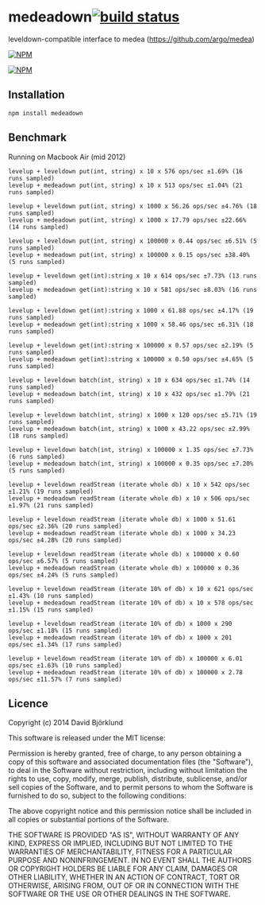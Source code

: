 # medeadown[![build status](https://secure.travis-ci.org/kesla/medeadown.svg)](http://travis-ci.org/kesla/medeadown)

leveldown-compatible interface to medea (https://github.com/argo/medea)

[![NPM](https://nodei.co/npm/medeadown.png?downloads&stars)](https://nodei.co/npm/medeadown/)

[![NPM](https://nodei.co/npm-dl/medeadown.png)](https://nodei.co/npm/medeadown/)

## Installation

```
npm install medeadown
```

## Benchmark

Running on Macbook Air (mid 2012)

```
levelup + leveldown put(int, string) x 10 x 576 ops/sec ±1.69% (16 runs sampled)
levelup + medeadown put(int, string) x 10 x 513 ops/sec ±1.04% (21 runs sampled)

levelup + leveldown put(int, string) x 1000 x 56.26 ops/sec ±4.76% (18 runs sampled)
levelup + medeadown put(int, string) x 1000 x 17.79 ops/sec ±22.66% (14 runs sampled)

levelup + leveldown put(int, string) x 100000 x 0.44 ops/sec ±6.51% (5 runs sampled)
levelup + medeadown put(int, string) x 100000 x 0.15 ops/sec ±38.40% (5 runs sampled)

levelup + leveldown get(int):string x 10 x 614 ops/sec ±7.73% (13 runs sampled)
levelup + medeadown get(int):string x 10 x 581 ops/sec ±8.03% (16 runs sampled)

levelup + leveldown get(int):string x 1000 x 61.88 ops/sec ±4.17% (19 runs sampled)
levelup + medeadown get(int):string x 1000 x 58.46 ops/sec ±6.31% (18 runs sampled)

levelup + leveldown get(int):string x 100000 x 0.57 ops/sec ±2.19% (5 runs sampled)
levelup + medeadown get(int):string x 100000 x 0.50 ops/sec ±4.65% (5 runs sampled)

levelup + leveldown batch(int, string) x 10 x 634 ops/sec ±1.74% (14 runs sampled)
levelup + medeadown batch(int, string) x 10 x 432 ops/sec ±1.79% (21 runs sampled)

levelup + leveldown batch(int, string) x 1000 x 120 ops/sec ±5.71% (19 runs sampled)
levelup + medeadown batch(int, string) x 1000 x 43.22 ops/sec ±2.99% (18 runs sampled)

levelup + leveldown batch(int, string) x 100000 x 1.35 ops/sec ±7.73% (6 runs sampled)
levelup + medeadown batch(int, string) x 100000 x 0.35 ops/sec ±7.20% (5 runs sampled)

levelup + leveldown readStream (iterate whole db) x 10 x 542 ops/sec ±1.21% (19 runs sampled)
levelup + medeadown readStream (iterate whole db) x 10 x 506 ops/sec ±1.97% (21 runs sampled)

levelup + leveldown readStream (iterate whole db) x 1000 x 51.61 ops/sec ±2.36% (20 runs sampled)
levelup + medeadown readStream (iterate whole db) x 1000 x 34.23 ops/sec ±4.28% (20 runs sampled)

levelup + leveldown readStream (iterate whole db) x 100000 x 0.60 ops/sec ±6.57% (5 runs sampled)
levelup + medeadown readStream (iterate whole db) x 100000 x 0.36 ops/sec ±4.24% (5 runs sampled)

levelup + leveldown readStream (iterate 10% of db) x 10 x 621 ops/sec ±1.43% (10 runs sampled)
levelup + medeadown readStream (iterate 10% of db) x 10 x 578 ops/sec ±1.15% (15 runs sampled)

levelup + leveldown readStream (iterate 10% of db) x 1000 x 290 ops/sec ±1.18% (15 runs sampled)
levelup + medeadown readStream (iterate 10% of db) x 1000 x 201 ops/sec ±1.34% (17 runs sampled)

levelup + leveldown readStream (iterate 10% of db) x 100000 x 6.01 ops/sec ±1.63% (10 runs sampled)
levelup + medeadown readStream (iterate 10% of db) x 100000 x 2.78 ops/sec ±11.57% (7 runs sampled)
```

## Licence

Copyright (c) 2014 David Björklund

This software is released under the MIT license:

Permission is hereby granted, free of charge, to any person obtaining a copy
of this software and associated documentation files (the "Software"), to deal
in the Software without restriction, including without limitation the rights
to use, copy, modify, merge, publish, distribute, sublicense, and/or sell
copies of the Software, and to permit persons to whom the Software is
furnished to do so, subject to the following conditions:

The above copyright notice and this permission notice shall be included in
all copies or substantial portions of the Software.

THE SOFTWARE IS PROVIDED "AS IS", WITHOUT WARRANTY OF ANY KIND, EXPRESS OR
IMPLIED, INCLUDING BUT NOT LIMITED TO THE WARRANTIES OF MERCHANTABILITY,
FITNESS FOR A PARTICULAR PURPOSE AND NONINFRINGEMENT. IN NO EVENT SHALL THE
AUTHORS OR COPYRIGHT HOLDERS BE LIABLE FOR ANY CLAIM, DAMAGES OR OTHER
LIABILITY, WHETHER IN AN ACTION OF CONTRACT, TORT OR OTHERWISE, ARISING FROM,
OUT OF OR IN CONNECTION WITH THE SOFTWARE OR THE USE OR OTHER DEALINGS IN
THE SOFTWARE.

